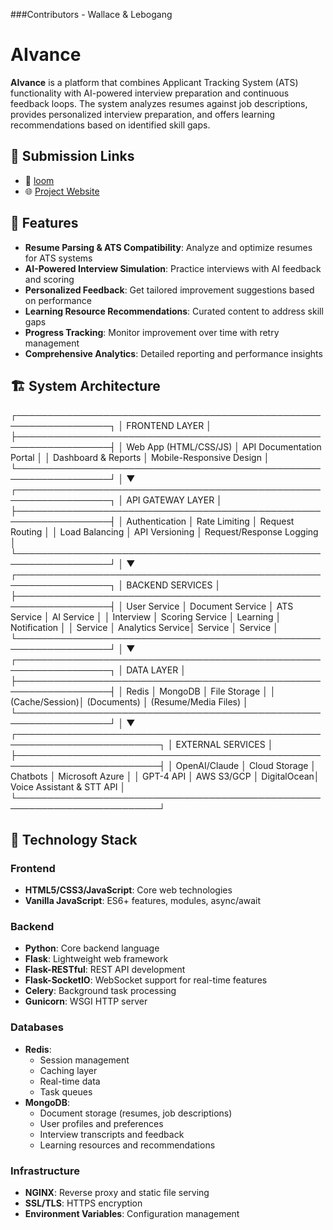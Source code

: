 ###Contributors - Wallace & Lebogang

# AIvance

**AIvance** is a platform that combines Applicant Tracking System (ATS) functionality with AI-powered interview preparation and continuous feedback loops. The system analyzes resumes against job descriptions, provides personalized interview preparation, and offers learning recommendations based on identified skill gaps.

## 🔗 Submission Links

- 🔴 [loom](<https://www.loom.com/share/042730214f214fa3ace5ba5c0fb4a6ea?sid=aa70d07d-700f-4d27-8b3a-d2223450f1c2>)
- 🌐 [Project Website](https://sparkly-creponne-925506.netlify.app/)

## 🚀 Features

- **Resume Parsing & ATS Compatibility**: Analyze and optimize resumes for ATS systems
- **AI-Powered Interview Simulation**: Practice interviews with AI feedback and scoring
- **Personalized Feedback**: Get tailored improvement suggestions based on performance
- **Learning Resource Recommendations**: Curated content to address skill gaps
- **Progress Tracking**: Monitor improvement over time with retry management
- **Comprehensive Analytics**: Detailed reporting and performance insights

## 🏗️ System Architecture

┌─────────────────────────────────────────────────────────────────┐
│                    FRONTEND LAYER                               │
├─────────────────────────────────────────────────────────────────┤
│  Web App (HTML/CSS/JS)  │  API Documentation Portal             │
│  Dashboard & Reports    │  Mobile-Responsive Design             │
└─────────────────────────────────────────────────────────────────┘
                                    │
                                    ▼
┌─────────────────────────────────────────────────────────────────┐
│                    API GATEWAY LAYER                            │
├─────────────────────────────────────────────────────────────────┤
│  Authentication  │  Rate Limiting  │  Request Routing           │
│  Load Balancing  │  API Versioning │  Request/Response Logging  │
└─────────────────────────────────────────────────────────────────┘
                                    │
                                    ▼
┌─────────────────────────────────────────────────────────────────┐
│                  BACKEND SERVICES                               │
├─────────────────────────────────────────────────────────────────┤
│ User Service │ Document Service │ ATS Service │ AI Service      │
│ Interview    │ Scoring Service  │ Learning    │ Notification    │
│ Service      │ Analytics Service│ Service     │ Service         │
└─────────────────────────────────────────────────────────────────┘
                                    │
                                    ▼
┌─────────────────────────────────────────────────────────────────┐
│                    DATA LAYER                                   │
├─────────────────────────────────────────────────────────────────┤
│ Redis          │ MongoDB        │ File Storage                  │
│ (Cache/Session)│ (Documents)    │ (Resume/Media Files)          │
└─────────────────────────────────────────────────────────────────┘
                                    │
                                    ▼
┌─────────────────────────────────────────────────────────────────────────┐
│                        EXTERNAL SERVICES                                │
├─────────────────────────────────────────────────────────────────────────┤
│ OpenAI/Claude │ Cloud Storage │ Chatbots    │ Microsoft Azure           │
│ GPT-4 API     │ AWS S3/GCP    │ DigitalOcean│ Voice Assistant & STT API │
└─────────────────────────────────────────────────────────────────────────┘

## 🧱 Technology Stack

### Frontend
- **HTML5/CSS3/JavaScript**: Core web technologies
- **Vanilla JavaScript**: ES6+ features, modules, async/await

### Backend
- **Python**: Core backend language
- **Flask**: Lightweight web framework
- **Flask-RESTful**: REST API development
- **Flask-SocketIO**: WebSocket support for real-time features
- **Celery**: Background task processing
- **Gunicorn**: WSGI HTTP server

### Databases
- **Redis**:
    - Session management
    - Caching layer
    - Real-time data
    - Task queues
- **MongoDB**:
    - Document storage (resumes, job descriptions)
    - User profiles and preferences
    - Interview transcripts and feedback
    - Learning resources and recommendations

### Infrastructure
- **NGINX**: Reverse proxy and static file serving
- **SSL/TLS**: HTTPS encryption
- **Environment Variables**: Configuration management
